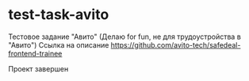# test-task-avito
Тестовое задание "Авито" (Делаю for fun, не для трудоустройства в "Авито")
Ссылка на описание https://github.com/avito-tech/safedeal-frontend-trainee 

Проект завершен
